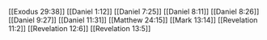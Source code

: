 [[Exodus 29:38]]
[[Daniel 1:12]]
[[Daniel 7:25]]
[[Daniel 8:11]]
[[Daniel 8:26]]
[[Daniel 9:27]]
[[Daniel 11:31]]
[[Matthew 24:15]]
[[Mark 13:14]]
[[Revelation 11:2]]
[[Revelation 12:6]]
[[Revelation 13:5]]
